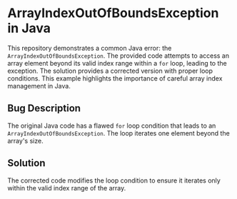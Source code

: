 # ArrayIndexOutOfBoundsException in Java
This repository demonstrates a common Java error: the `ArrayIndexOutOfBoundsException`.  The provided code attempts to access an array element beyond its valid index range within a `for` loop, leading to the exception.
The solution provides a corrected version with proper loop conditions.  This example highlights the importance of careful array index management in Java.
## Bug Description
The original Java code has a flawed `for` loop condition that leads to an `ArrayIndexOutOfBoundsException`. The loop iterates one element beyond the array's size.
## Solution
The corrected code modifies the loop condition to ensure it iterates only within the valid index range of the array.